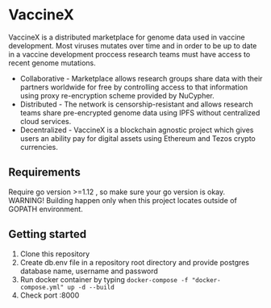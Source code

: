 # VaccineX

VaccineX is a distributed marketplace for genome data used in vaccine development. Most viruses mutates over time and in order to be up to date in a vaccine development proccess research teams must have access to recent genome mutations. 

* Collaborative - Marketplace allows research groups share data with their partners worldwide for free by controlling access to that information using proxy re-encryption scheme provided by NuCypher.
* Distributed - The network is censorship-resistant and allows research teams share pre-encrypted genome data using IPFS without centralized cloud services.
* Decentralized - VaccineX is a blockchain agnostic project which gives users an ability pay for digital assets using Ethereum and Tezos crypto currencies.

## Requirements
Require go version >=1.12 , so make sure your go version is okay.
WARNING! Building happen only when this project locates outside of GOPATH environment.

## Getting started

1. Clone this repository
2. Create db.env file in a repository root directory and provide postgres database name, username and password
3. Run docker container by typing `docker-compose -f "docker-compose.yml" up -d --build`
4. Check port :8000
